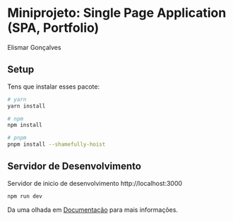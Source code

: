 # Miniprojeto: Single Page Application (SPA, Portfolio)
Elismar Gonçalves  

## Setup

Tens que instalar esses pacote:

```bash
# yarn
yarn install

# npm
npm install

# pnpm
pnpm install --shamefully-hoist
```

## Servidor de Desenvolvimento

Servidor de inicio de desenvolvimento http://localhost:3000

```bash
npm run dev
```

Da uma olhada em  [Documentação](https://v3.nuxtjs.org/guide/deploy/presets) para mais informações.
